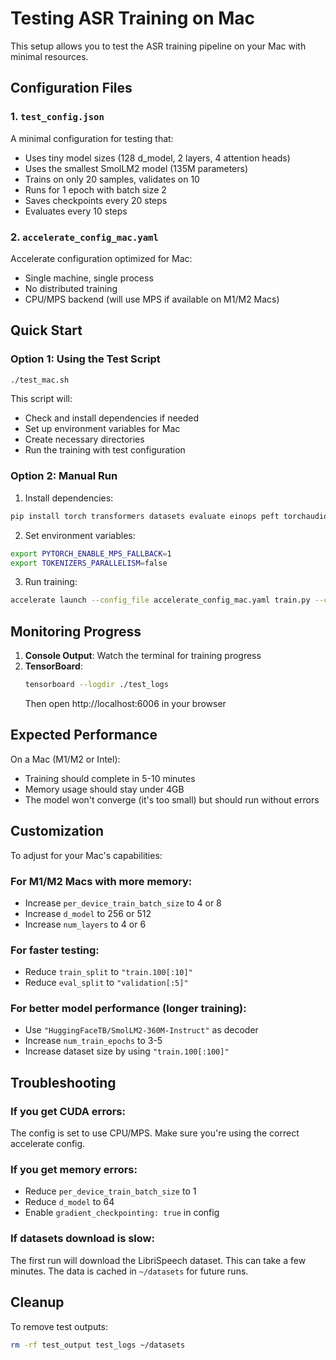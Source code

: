 # Testing ASR Training on Mac

This setup allows you to test the ASR training pipeline on your Mac with minimal resources.

## Configuration Files

### 1. `test_config.json`
A minimal configuration for testing that:
- Uses tiny model sizes (128 d_model, 2 layers, 4 attention heads)
- Uses the smallest SmolLM2 model (135M parameters)
- Trains on only 20 samples, validates on 10
- Runs for 1 epoch with batch size 2
- Saves checkpoints every 20 steps
- Evaluates every 10 steps

### 2. `accelerate_config_mac.yaml`
Accelerate configuration optimized for Mac:
- Single machine, single process
- No distributed training
- CPU/MPS backend (will use MPS if available on M1/M2 Macs)

## Quick Start

### Option 1: Using the Test Script
```bash
./test_mac.sh
```

This script will:
- Check and install dependencies if needed
- Set up environment variables for Mac
- Create necessary directories
- Run the training with test configuration

### Option 2: Manual Run

1. Install dependencies:
```bash
pip install torch transformers datasets evaluate einops peft torchaudio accelerate tensorboard
```

2. Set environment variables:
```bash
export PYTORCH_ENABLE_MPS_FALLBACK=1
export TOKENIZERS_PARALLELISM=false
```

3. Run training:
```bash
accelerate launch --config_file accelerate_config_mac.yaml train.py --config test_config.json
```

## Monitoring Progress

1. **Console Output**: Watch the terminal for training progress
2. **TensorBoard**:
   ```bash
   tensorboard --logdir ./test_logs
   ```
   Then open http://localhost:6006 in your browser

## Expected Performance

On a Mac (M1/M2 or Intel):
- Training should complete in 5-10 minutes
- Memory usage should stay under 4GB
- The model won't converge (it's too small) but should run without errors

## Customization

To adjust for your Mac's capabilities:

### For M1/M2 Macs with more memory:
- Increase `per_device_train_batch_size` to 4 or 8
- Increase `d_model` to 256 or 512
- Increase `num_layers` to 4 or 6

### For faster testing:
- Reduce `train_split` to `"train.100[:10]"`
- Reduce `eval_split` to `"validation[:5]"`

### For better model performance (longer training):
- Use `"HuggingFaceTB/SmolLM2-360M-Instruct"` as decoder
- Increase `num_train_epochs` to 3-5
- Increase dataset size by using `"train.100[:100]"`

## Troubleshooting

### If you get CUDA errors:
The config is set to use CPU/MPS. Make sure you're using the correct accelerate config.

### If you get memory errors:
- Reduce `per_device_train_batch_size` to 1
- Reduce `d_model` to 64
- Enable `gradient_checkpointing: true` in config

### If datasets download is slow:
The first run will download the LibriSpeech dataset. This can take a few minutes. The data is cached in `~/datasets` for future runs.

## Cleanup

To remove test outputs:
```bash
rm -rf test_output test_logs ~/datasets
```